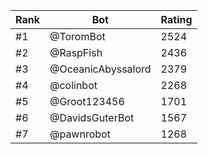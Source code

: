 Rank|Bot|Rating
---|---|---
#1|@ToromBot|2524
#2|@RaspFish|2436
#3|@OceanicAbyssalord|2379
#4|@colinbot|2268
#5|@Groot123456|1701
#6|@DavidsGuterBot|1567
#7|@pawnrobot|1268

